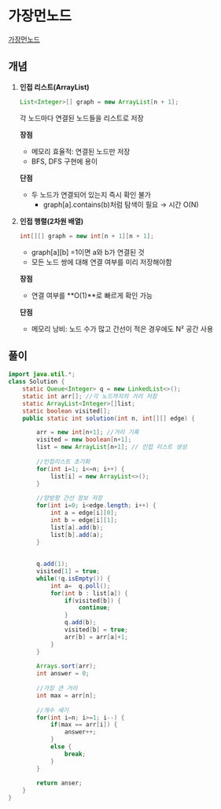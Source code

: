 # 가장먼노드

[가장먼노드](https://school.programmers.co.kr/learn/courses/30/lessons/49189)

## 개념
1. **인접 리스트(ArrayList)**
    ```java
    List<Integer>[] graph = new ArrayList[n + 1];
    ```

    각 노드마다 연결된 노드들을 리스트로 저장

    **장점**
    + 메모리 효율적: 연결된 노드만 저장
    + BFS, DFS 구현에 용이


    **단점**
    + 두 노드가 연결되어 있는지 즉시 확인 불가 
      + graph[a].contains(b)처럼 탐색이 필요 → 시간 O(N)

2. **인접 행렬(2차원 배열)**

    ```java
    int[][] graph = new int[n + 1][n + 1];
    ```
    
   + graph[a][b] =1이면 a와 b가 연결된 것
   + 모든 노드 쌍에 대해 연결 여부를 미리 저장해야함 

    **장점**
    + 연결 여부를 **O(1)**로 빠르게 확인 가능 


    **단점**
    + 메모리 낭비: 노드 수가 많고 간선이 적은 경우에도 N² 공간 사용



## 풀이

```java
import java.util.*;
class Solution {
    static Queue<Integer> q = new LinkedList<>();
    static int arr[]; //각 노드까지의 거리 저장 
    static ArrayList<Integer>[]list;
    static boolean visited[];  
    public static int solution(int n, int[][] edge) {

        arr = new int[n+1]; //거리 기록 
        visited = new boolean[n+1];
        list = new ArrayList[n+1]; // 인접 리스트 생성 
        
        //인접리스트 초기화 
        for(int i=1; i<=n; i++) {
            list[i] = new ArrayList<>();
        }
        
        //양방향 간선 정보 저장 
        for(int i=0; i<edge.length; i++) {
            int a = edge[i][0];
            int b = edge[i][1];
            list[a].add(b);
            list[b].add(a);
        }       
        
        
        q.add(1);
        visited[1] = true;
        while(!q.isEmpty()) {
            int a=  q.poll();
            for(int b : list[a]) {
                if(visited[b]) {
                    continue;
                }
                q.add(b);
                visited[b] = true;
                arr[b] = arr[a]+1;
            }
        }
        
        Arrays.sort(arr);
        int answer = 0;
        
        //가장 큰 거리 
        int max = arr[n];
        
        //개수 세기 
        for(int i=n; i>=1; i--) {
            if(max == arr[i]) {
                answer++;
            }
            else {
                break;
            }
        }
        
        return anser;
    }
}

```

